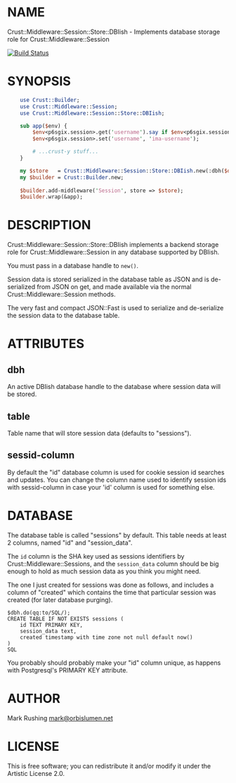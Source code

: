 # NAME

Crust::Middleware::Session::Store::DBIish - Implements database storage role for Crust::Middleware::Session

[![Build Status](https://travis-ci.org/adaptiveoptics/Crust-Middleware-Session-Store-DBIish.svg?branch=master)](https://travis-ci.org/adaptiveoptics/Crust-Middleware-Session-Store-DBIish)

# SYNOPSIS

```perl
    use Crust::Builder;
    use Crust::Middleware::Session;
    use Crust::Middleware::Session::Store::DBIish;

    sub app($env) {
        $env<p6sgix.session>.get('username').say if $env<p6sgix.session>.defined;
        $env<p6sgix.session>.set('username', 'ima-username');

        # ...crust-y stuff...
    }

    my $store   = Crust::Middleware::Session::Store::DBIish.new(:dbh($dbh));
    my $builder = Crust::Builder.new;
    
    $builder.add-middleware('Session', store => $store);
    $builder.wrap(&app);
```

# DESCRIPTION
    
Crust::Middleware::Session::Store::DBIish implements a backend storage
role for Crust::Middleware::Session in any database supported by
DBIish.

You must pass in a database handle to `new()`.

Session data is stored serialized in the database table as JSON and is
de-serialized from JSON on get, and made available via the normal
Crust::Middleware::Session methods.

The very fast and compact JSON::Fast is used to serialize and
de-serialize the session data to the database table.

# ATTRIBUTES

## dbh

An active DBIish database handle to the database where session data
will be stored.

## table

Table name that will store session data (defaults to "sessions").

## sessid-column

By default the "id" database column is used for cookie session id
searches and updates. You can change the column name used to identify
session ids with sessid-column in case your 'id' column is used for
something else.

# DATABASE

The database table is called "sessions" by default. This table needs
at least 2 columns, named "id" and "session_data".

The `id` column is the SHA key used as sessions identifiers by
Crust::Middleware::Sessions, and the `session_data` column should
be big enough to hold as much session data as you think you might
need.

The one I just created for sessions was done as follows, and includes
a column of "created" which contains the time that particular session
was created (for later database purging).

    $dbh.do(qq:to/SQL/);
    CREATE TABLE IF NOT EXISTS sessions (
        id TEXT PRIMARY KEY,
        session_data text,
        created timestamp with time zone not null default now()
    )
    SQL

You probably should probably make your "id" column unique, as happens
with Postgresql's PRIMARY KEY attribute.

# AUTHOR

Mark Rushing <mark@orbislumen.net>

# LICENSE

This is free software; you can redistribute it and/or modify it under
the Artistic License 2.0.
